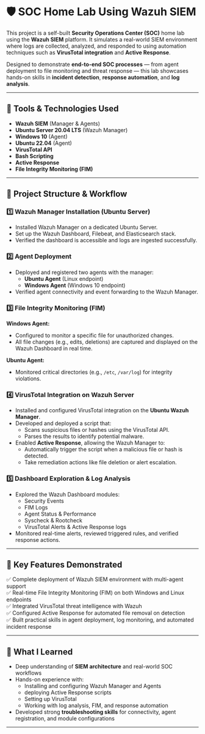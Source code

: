 # 🛡️ SOC Home Lab Using Wazuh SIEM 

This project is a self-built **Security Operations Center (SOC)** home lab using the **Wazuh SIEM** platform. It simulates a real-world SIEM environment where logs are collected, analyzed, and responded to using automation techniques such as **VirusTotal integration** and **Active Response**.  

Designed to demonstrate **end-to-end SOC processes** — from agent deployment to file monitoring and threat response — this lab showcases hands-on skills in **incident detection**, **response automation**, and **log analysis**.  

---

## 🧰 Tools & Technologies Used  
- **Wazuh SIEM** (Manager & Agents)  
- **Ubuntu Server 20.04 LTS** (Wazuh Manager)  
- **Windows 10** (Agent)  
- **Ubuntu 22.04** (Agent)  
- **VirusTotal API**  
- **Bash Scripting**  
- **Active Response**  
- **File Integrity Monitoring (FIM)**  

---

## 🧩 Project Structure & Workflow  

### 1️⃣ Wazuh Manager Installation (Ubuntu Server)  
- Installed Wazuh Manager on a dedicated Ubuntu Server.  
- Set up the Wazuh Dashboard, Filebeat, and Elasticsearch stack.  
- Verified the dashboard is accessible and logs are ingested successfully.  

### 2️⃣ Agent Deployment  
- Deployed and registered two agents with the manager:  
  - **Ubuntu Agent** (Linux endpoint)  
  - **Windows Agent** (Windows 10 endpoint)  
- Verified agent connectivity and event forwarding to the Wazuh Manager.  

### 3️⃣ File Integrity Monitoring (FIM)  
**Windows Agent:**  
- Configured to monitor a specific file for unauthorized changes.  
- All file changes (e.g., edits, deletions) are captured and displayed on the Wazuh Dashboard in real time.  

**Ubuntu Agent:**  
- Monitored critical directories (e.g., `/etc`, `/var/log`) for integrity violations.  

### 4️⃣ VirusTotal Integration on Wazuh Server  
- Installed and configured VirusTotal integration on the **Ubuntu Wazuh Manager**.  
- Developed and deployed a script that:  
  - Scans suspicious files or hashes using the VirusTotal API.  
  - Parses the results to identify potential malware.  
- Enabled **Active Response**, allowing the Wazuh Manager to:  
  - Automatically trigger the script when a malicious file or hash is detected.  
  - Take remediation actions like file deletion or alert escalation.  

### 5️⃣ Dashboard Exploration & Log Analysis  
- Explored the Wazuh Dashboard modules:  
  - Security Events  
  - FIM Logs  
  - Agent Status & Performance  
  - Syscheck & Rootcheck  
  - VirusTotal Alerts & Active Response logs  
- Monitored real-time alerts, reviewed triggered rules, and verified response actions.  

---

## 🚨 Key Features Demonstrated  
✅ Complete deployment of Wazuh SIEM environment with multi-agent support  
✅ Real-time File Integrity Monitoring (FIM) on both Windows and Linux endpoints  
✅ Integrated VirusTotal threat intelligence with Wazuh  
✅ Configured Active Response for automated file removal on detection  
✅ Built practical skills in agent deployment, log monitoring, and automated incident response  

---

## 🧠 What I Learned  
- Deep understanding of **SIEM architecture** and real-world SOC workflows  
- Hands-on experience with:  
  - Installing and configuring Wazuh Manager and Agents  
  - deploying Active Response scripts  
  - Setting up VirusTotal
  - Working with log analysis, FIM, and response automation  
- Developed strong **troubleshooting skills** for connectivity, agent registration, and module configurations  

---


